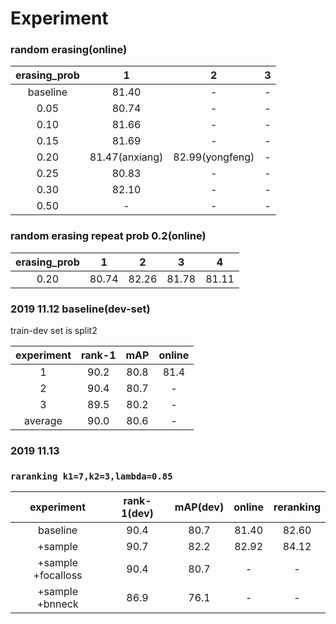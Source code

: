 # Experiment
### random erasing(online)

| erasing_prob |       1        |        2        |   3   |
| :----------: | :------------: | :-------------: | :---: |
|   baseline   |     81.40      |        -        |   -   |
|     0.05     |     80.74      |        -        |   -   |
|     0.10     |     81.66      |        -        |   -   |
|     0.15     |     81.69      |        -        |   -   |
|     0.20     | 81.47(anxiang) | 82.99(yongfeng) |   -   |
|     0.25     |     80.83      |        -        |   -   |
|     0.30     |     82.10      |        -        |   -   |
|     0.50     |       -        |        -        |   -   |


### random erasing repeat prob 0.2(online)

| erasing_prob |   1   |   2   |   3   |   4   |
| :----------: | :---: | :---: | :---: | :---: |
|     0.20     | 80.74 | 82.26 | 81.78 | 81.11 |


### 2019 11.12 baseline(dev-set)
train-dev set is split2

| experiment | rank-1 |  mAP  | online |
| :--------: | :----: | :---: | :----: |
|     1      |  90.2  | 80.8  |  81.4  |
|     2      |  90.4  | 80.7  |   -    |
|     3      |  89.5  | 80.2  |   -    |
|  average   |  90.0  | 80.6  |   -    |

### 2019 11.13 
### `raranking k1=7,k2=3,lambda=0.85`
|     experiment      | rank-1(dev) | mAP(dev) | online | reranking |
| :-----------------: | :---------: | :------: | :----: | :-------: |
|      baseline       |    90.4     |   80.7   | 81.40  |   82.60   |
|       +sample       |    90.7     |   82.2   | 82.92  |   84.12   |
| +sample  +focalloss |    90.4     |   80.7   |   -    |     -     |
|  +sample  +bnneck   |    86.9     |   76.1   |   -    |     -     |